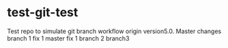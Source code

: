 # test-git-test

Test repo to simulate git branch workflow origin version5.0. Master changes
branch 1 fix 1
master fix 1
branch 2
branch3